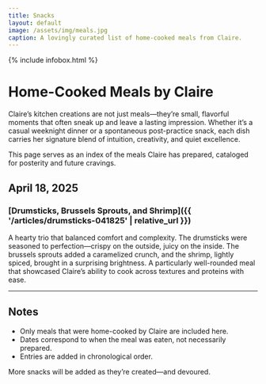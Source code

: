 ```yaml
---
title: Snacks
layout: default
image: /assets/img/meals.jpg
caption: A lovingly curated list of home-cooked meals from Claire.
---
```


{% include infobox.html %}

# Home-Cooked Meals by Claire

Claire’s kitchen creations are not just meals—they’re small, flavorful moments that often sneak up and leave a lasting impression. Whether it’s a casual weeknight dinner or a spontaneous post-practice snack, each dish carries her signature blend of intuition, creativity, and quiet excellence.

This page serves as an index of the meals Claire has prepared, cataloged for posterity and future cravings.

## April 18, 2025

### [Drumsticks, Brussels Sprouts, and Shrimp]({{ '/articles/drumsticks-041825' | relative_url }})
A hearty trio that balanced comfort and complexity. The drumsticks were seasoned to perfection—crispy on the outside, juicy on the inside. The brussels sprouts added a caramelized crunch, and the shrimp, lightly spiced, brought in a surprising brightness. A particularly well-rounded meal that showcased Claire’s ability to cook across textures and proteins with ease.

---

## Notes

- Only meals that were home-cooked by Claire are included here.
- Dates correspond to when the meal was eaten, not necessarily prepared.
- Entries are added in chronological order.

More snacks will be added as they’re created—and devoured.
